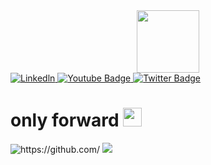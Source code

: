 <div id="header" align="center">
  <img src="https://media.giphy.com/media/M9gbBd9nbDrOTu1Mqx/giphy.gif" width="100"/>
</div>
<div id="badges">
  <a href="https://ru.linkedin.com/">
    <img src="https://img.shields.io/badge/LinkedIn-blue?style=for-the-badge&logo=linkedin&logoColor=white" alt="Linkedln"/>
  </a>
  <a href="https://www.youtube.com/">
    <img src="https://img.shields.io/badge/YouTube-red?style=for-the-badge&logo=youtube&logoColor=white" alt="Youtube Badge"/>
  </a>
  <a href="https://twitter.com/?lang=ru">
    <img src="https://img.shields.io/badge/Twitter-blue?style=for-the-badge&logo=twitter&logoColor=white"alt="Twitter Badge"/>
  </a>
</div>
<h1>
 only forward
  <img src="https://media.giphy.com/media/hvRJCLFzcasrR4ia7z/giphy.gif" width="30px"/>
</h1>
 <img src="https://komarev.com/ghpvc/?username=your-github-username&style=flat-square&color=blue" alt="https://github.com/"/>
<img data-image="" src="https://media.proglib.io/posts/2022/03/05/637367c57d35fbe65d5f4108a98439f7.png">

